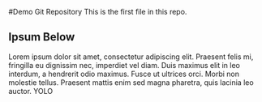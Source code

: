 #Demo Git Repository
This is the first file in this repo.

## Ipsum Below

Lorem ipsum dolor sit amet, consectetur adipiscing elit. Praesent felis mi, fringilla eu 
dignissim nec, imperdiet vel diam. Duis maximus elit in leo interdum, a hendrerit odio 
maximus. Fusce ut ultrices orci. Morbi non molestie tellus. Praesent mattis enim sed magna 
pharetra, quis lacinia leo auctor. YOLO
